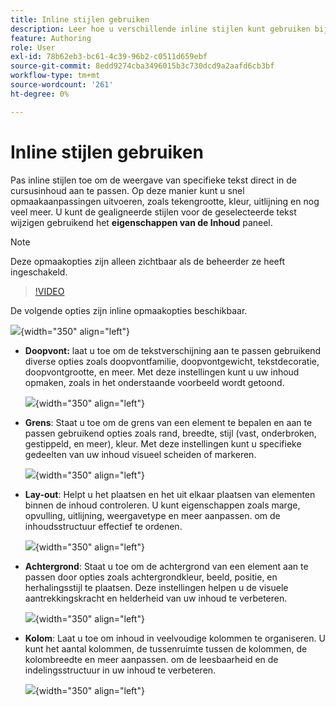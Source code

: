 ```yaml
---
title: Inline stijlen gebruiken
description: Leer hoe u verschillende inline stijlen kunt gebruiken bij het maken van leerinhoud in de producttraining en het leren werken
feature: Authoring
role: User
exl-id: 78b62eb3-bc61-4c39-96b2-c0511d659ebf
source-git-commit: 8edd9274cba3496015b3c730dcd9a2aafd6cb3bf
workflow-type: tm+mt
source-wordcount: '261'
ht-degree: 0%

---
```


# Inline stijlen gebruiken

Pas inline stijlen toe om de weergave van specifieke tekst direct in de cursusinhoud aan te passen. Op deze manier kunt u snel opmaakaanpassingen uitvoeren, zoals tekengrootte, kleur, uitlijning en nog veel meer. U kunt de gealigneerde stijlen voor de geselecteerde tekst wijzigen gebruikend het **eigenschappen van de Inhoud** paneel.

>[!NOTE]
>
> Deze opmaakopties zijn alleen zichtbaar als de beheerder ze heeft ingeschakeld.


>[!VIDEO](https://video.tv.adobe.com/v/3469533/aem-guides-learning-content)


De volgende opties zijn inline opmaakopties beschikbaar.

![](assets/content-properties-learning-content.png){width="350" align="left"}


- **Doopvont:** laat u toe om de tekstverschijning aan te passen gebruikend diverse opties zoals doopvontfamilie, doopvontgewicht, tekstdecoratie, doopvontgrootte, en meer. Met deze instellingen kunt u uw inhoud opmaken, zoals in het onderstaande voorbeeld wordt getoond.

  ![](assets/font-learning-content.png){width="350" align="left"}

- **Grens**: Staat u toe om de grens van een element te bepalen en aan te passen gebruikend opties zoals rand, breedte, stijl (vast, onderbroken, gestippeld, en meer), kleur. Met deze instellingen kunt u specifieke gedeelten van uw inhoud visueel scheiden of markeren.

  ![](assets/border-learning-content.png){width="350" align="left"}

- **Lay-out**: Helpt u het plaatsen en het uit elkaar plaatsen van elementen binnen de inhoud controleren. U kunt eigenschappen zoals marge, opvulling, uitlijning, weergavetype en meer aanpassen. om de inhoudsstructuur effectief te ordenen.

  ![](assets/layout-learning-content.png){width="350" align="left"}

- **Achtergrond**: Staat u toe om de achtergrond van een element aan te passen door opties zoals achtergrondkleur, beeld, positie, en herhalingsstijl te plaatsen. Deze instellingen helpen u de visuele aantrekkingskracht en helderheid van uw inhoud te verbeteren.

  ![](assets/background-learning-content.png){width="350" align="left"}

- **Kolom**: Laat u toe om inhoud in veelvoudige kolommen te organiseren. U kunt het aantal kolommen, de tussenruimte tussen de kolommen, de kolombreedte en meer aanpassen. om de leesbaarheid en de indelingsstructuur in uw inhoud te verbeteren.

  ![](assets/column-learning-content.png){width="350" align="left"}
